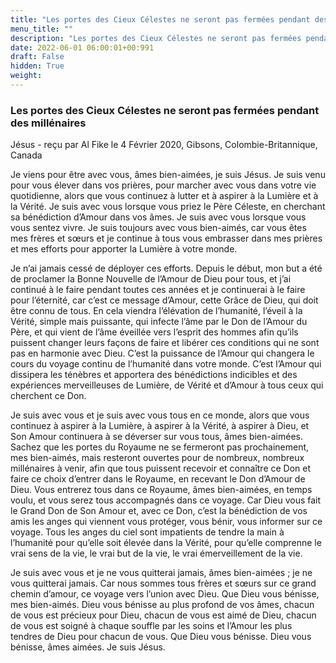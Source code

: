 ```yaml
---
title: "Les portes des Cieux Célestes ne seront pas fermées pendant des millénaires"
menu_title: ""
description: "Les portes des Cieux Célestes ne seront pas fermées pendant des millénaires"
date: 2022-06-01 06:00:01+00:991
draft: False
hidden: True
weight:
---
```

### Les portes des Cieux Célestes ne seront pas fermées pendant des millénaires

Jésus - reçu par Al Fike le 4 Février 2020, Gibsons, Colombie-Britannique, Canada

Je viens pour être avec vous, âmes bien-aimées, je suis Jésus. Je suis venu pour vous élever dans vos prières, pour marcher avec vous dans votre vie quotidienne, alors que vous continuez à lutter et à aspirer à la Lumière et à la Vérité. Je suis avec vous lorsque vous priez le Père Céleste, en cherchant sa bénédiction d’Amour dans vos âmes. Je suis avec vous lorsque vous vous sentez vivre. Je suis toujours avec vous bien-aimés, car vous êtes mes frères et sœurs et je continue à tous vous embrasser dans mes prières et mes efforts pour apporter la Lumière à votre monde.

Je n’ai jamais cessé de déployer ces efforts. Depuis le début, mon but a été de proclamer la Bonne Nouvelle de l’Amour de Dieu pour tous, et j’ai continué à le faire pendant toutes ces années et je continuerai à le faire pour l’éternité, car c’est ce message d’Amour, cette Grâce de Dieu, qui doit être connu de tous. En cela viendra l’élévation de l’humanité, l’éveil à la Vérité, simple mais puissante, qui infecte l’âme par le Don de l’Amour du Père, et qui vient de l’âme éveillée vers l’esprit des hommes afin qu’ils puissent changer leurs façons de faire et libérer ces conditions qui ne sont pas en harmonie avec Dieu. C’est la puissance de l’Amour qui changera le cours du voyage continu de l’humanité dans votre monde. C’est l’Amour qui dissipera les ténèbres et apportera des bénédictions indicibles et des expériences merveilleuses de Lumière, de Vérité et d’Amour à tous ceux qui cherchent ce Don.

Je suis avec vous et je suis avec vous tous en ce monde, alors que vous continuez à aspirer à la Lumière, à aspirer à la Vérité, à aspirer à Dieu, et Son Amour continuera à se déverser sur vous tous, âmes bien-aimées. Sachez que les portes du Royaume ne se fermeront pas prochainement, mes bien-aimés, mais resteront ouvertes pour de nombreux, nombreux millénaires à venir, afin que tous puissent recevoir et connaître ce Don et faire ce choix d’entrer dans le Royaume, en recevant le Don d’Amour de Dieu. Vous entrerez tous dans ce Royaume, âmes bien-aimées, en temps voulu, et vous serez tous accompagnés dans ce voyage. Car Dieu vous fait le Grand Don de Son Amour et, avec ce Don, c’est la bénédiction de vos amis les anges qui viennent vous protéger, vous bénir, vous informer sur ce voyage. Tous les anges du ciel sont impatients de tendre la main à l’humanité pour qu’elle soit élevée dans la Vérité, pour qu’elle comprenne le vrai sens de la vie, le vrai but de la vie, le vrai émerveillement de la vie.

Je suis avec vous et je ne vous quitterai jamais, âmes bien-aimées ; je ne vous quitterai jamais. Car nous sommes tous frères et sœurs sur ce grand chemin d’amour, ce voyage vers l’union avec Dieu. Que Dieu vous bénisse, mes bien-aimés. Dieu vous bénisse au plus profond de vos âmes, chacun de vous est précieux pour Dieu, chacun de vous est aimé de Dieu, chacun de vous est soigné à chaque souffle par les soins et l’Amour les plus tendres de Dieu pour chacun de vous. Que Dieu vous bénisse. Dieu vous bénisse, âmes aimées. Je suis Jésus.
